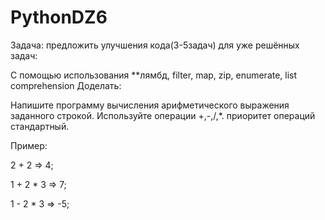 # PythonDZ6
Задача: предложить улучшения кода(3-5задач) для уже решённых задач:

С помощью использования **лямбд, filter, map, zip, enumerate, list comprehension
Доделать:

Напишите программу вычисления арифметического выражения заданного строкой. Используйте операции +,-,/,*. приоритет операций стандартный.

Пример:

2 + 2 => 4;

1 + 2 * 3 => 7;

1 - 2 * 3 => -5;
